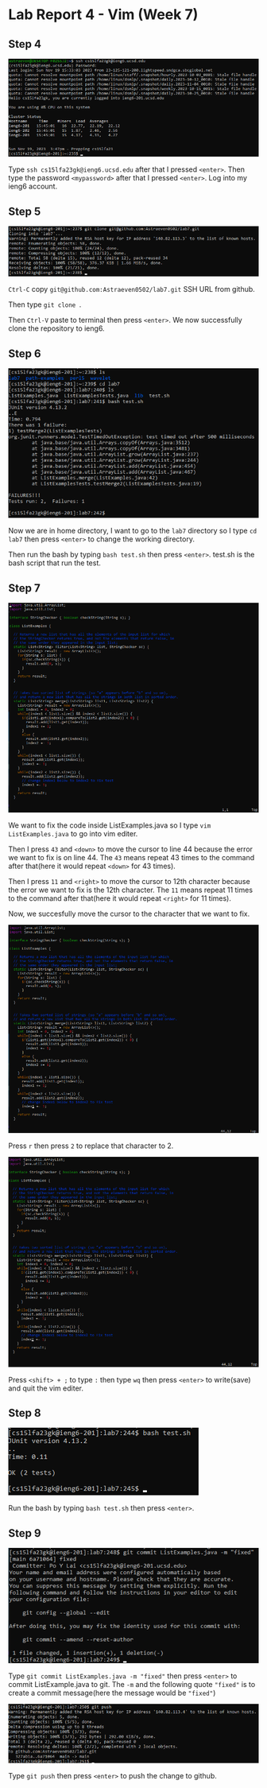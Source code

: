 # Lab Report 4 - Vim (Week 7)

**Step 4**
---

![Image](step4.png)

Type `ssh cs15lfa23gk@ieng6.ucsd.edu` after that I pressed `<enter>`. Then type the password `<mypassword>` after that I pressed `<enter>`. Log into my ieng6 account.


**Step 5**
---

![Image](step5.png)

`Ctrl-C` copy `git@github.com:Astraeven0502/lab7.git` SSH URL from github.

Then type `git clone `.

Then `Ctrl-V` paste to terminal then press `<enter>`. We now successfully clone the repository to ieng6.

**Step 6**
---

![Image](step6.png)

Now we are in home directory, I want to go to the `lab7` directory so I type `cd lab7` then press `<enter>` to change the working directory.

Then run the bash by typing `bash test.sh` then press `<enter>`. test.sh is the bash script that run the test.

**Step 7**
---

![Image](step7-1.png)

We want to fix the code inside ListExamples.java so I type `vim ListExamples.java` to go into vim editer.

Then I press `43` and `<down>` to move the cursor to line 44 because the error we want to fix is on line 44. The `43` means repeat 43 times to the command after that(here it would repeat `<down>` for 43 times).

Then I press `11` and `<right>` to move the cursor to 12th character because the error we want to fix is the 12th character. The `11` means repeat 11 times to the command after that(here it would repeat `<right>` for 11 times).

Now, we succesfully move the cursor to the character that we want to fix.

![Image](step7-2.png)

Press `r` then press `2` to replace that character to 2.

![Image](step7-3.png)

Press `<shift> + ;` to type `:` then type `wq` then press `<enter>` to write(save) and quit the vim editer.

**Step 8**
---

![Image](step8.png)

Run the bash by typing `bash test.sh` then press `<enter>`.

**Step 9**
---

![Image](step9-1.png)

Type `git commit ListExamples.java -m "fixed"` then press `<enter>` to commit ListExample.java to git. The `-m` and the following quote `"fixed"` is to create a commit message(here the message would be `"fixed"`)

![Image](step9-2.png)

Type `git push` then press `<enter>` to push the change to github.
